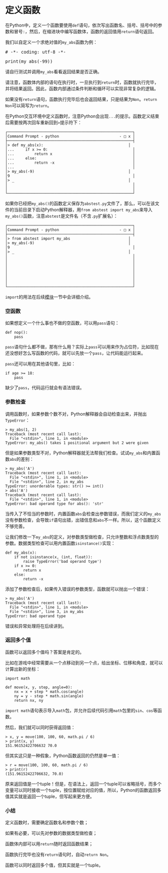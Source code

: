 # 定义函数

在Python中，定义一个函数要使用`def`语句，依次写出函数名、括号、括号中的参数和冒号`:`，然后，在缩进块中编写函数体，函数的返回值用`return`语句返回。


我们以自定义一个求绝对值的`my_abs`函数为例：


<pre id="pre-online-run-code-1"># -*- coding: utf-8 -*-
</pre>

<pre id="post-online-run-code-1">print(my_abs(-99))
</pre>


请自行测试并调用`my_abs`看看返回结果是否正确。


请注意，函数体内部的语句在执行时，一旦执行到`return`时，函数就执行完毕，并将结果返回。因此，函数内部通过条件判断和循环可以实现非常复杂的逻辑。


如果没有`return`语句，函数执行完毕后也会返回结果，只是结果为`Non`。`return Non`可以简写为`return`。


在Python交互环境中定义函数时，注意Python会出现`...`的提示。函数定义结束后需要按两次回车重新回到`>`提示符下：


```ascii
┌────────────────────────────────────────────────────────┐
│Command Prompt - python                           - □ x │
├────────────────────────────────────────────────────────┤
│> def my_abs(x):                                      │
│...     if x >= 0:                                      │
│...         return x                                    │
│...     else:                                           │
│...         return -x                                   │
│...                                                     │
│> my_abs(-9)                                          │
│9                                                       │
│> _                                                   │
│                                                        │
│                                                        │
└────────────────────────────────────────────────────────┘
```


如果你已经把`my_abs()`的函数定义保存为`abstest.py`文件了，那么，可以在该文件的当前目录下启动Python解释器，用`from abstest import my_abs`来导入`my_abs()`函数，注意`abstest`是文件名（不含`.py`扩展名）：


```ascii
┌────────────────────────────────────────────────────────┐
│Command Prompt - python                           - □ x │
├────────────────────────────────────────────────────────┤
│> from abstest import my_abs                          │
│> my_abs(-9)                                          │
│9                                                       │
│> _                                                   │
│                                                        │
│                                                        │
│                                                        │
│                                                        │
│                                                        │
│                                                        │
│                                                        │
└────────────────────────────────────────────────────────┘
```


`import`的用法在后续[模块](https://www.liaoxuefeng.com/wiki/1016959663602400/1017454145014176)一节中会详细介绍。


### 空函数


如果想定义一个什么事也不做的空函数，可以用`pass`语句：


```
def nop():
    pass
```


`pass`语句什么都不做，那有什么用？实际上`pass`可以用来作为占位符，比如现在还没想好怎么写函数的代码，就可以先放一个`pass`，让代码能运行起来。


`pass`还可以用在其他语句里，比如：


```
if age >= 18:
    pass
```


缺少了`pass`，代码运行就会有语法错误。


### 参数检查


调用函数时，如果参数个数不对，Python解释器会自动检查出来，并抛出`TypeError`：


```
> my_abs(1, 2)
Traceback (most recent call last):
  File "<stdin>", line 1, in <module>
TypeError: my_abs() takes 1 positional argument but 2 were given
```


但是如果参数类型不对，Python解释器就无法帮我们检查。试试`my_abs`和内置函数`abs`的差别：


```
> my_abs('A')
Traceback (most recent call last):
  File "<stdin>", line 1, in <module>
  File "<stdin>", line 2, in my_abs
TypeError: unorderable types: str() >= int()
> abs('A')
Traceback (most recent call last):
  File "<stdin>", line 1, in <module>
TypeError: bad operand type for abs(): 'str'
```


当传入了不恰当的参数时，内置函数`abs`会检查出参数错误，而我们定义的`my_abs`没有参数检查，会导致`if`语句出错，出错信息和`abs`不一样。所以，这个函数定义不够完善。


让我们修改一下`my_abs`的定义，对参数类型做检查，只允许整数和浮点数类型的参数。数据类型检查可以用内置函数`isinstance()`实现：


```
def my_abs(x):
    if not isinstance(x, (int, float)):
        raise TypeError('bad operand type')
    if x >= 0:
        return x
    else:
        return -x
```


添加了参数检查后，如果传入错误的参数类型，函数就可以抛出一个错误：


```
> my_abs('A')
Traceback (most recent call last):
  File "<stdin>", line 1, in <module>
  File "<stdin>", line 3, in my_abs
TypeError: bad operand type
```


错误和异常处理将在后续讲到。


### 返回多个值


函数可以返回多个值吗？答案是肯定的。


比如在游戏中经常需要从一个点移动到另一个点，给出坐标、位移和角度，就可以计算出新的坐标：


```
import math

def move(x, y, step, angle=0):
    nx = x + step * math.cos(angle)
    ny = y - step * math.sin(angle)
    return nx, ny
```


`import math`语句表示导入`math`包，并允许后续代码引用`math`包里的`sin`、`cos`等函数。


然后，我们就可以同时获得返回值：


```
> x, y = move(100, 100, 60, math.pi / 6)
> print(x, y)
151.96152422706632 70.0
```


但其实这只是一种假象，Python函数返回的仍然是单一值：


```
> r = move(100, 100, 60, math.pi / 6)
> print(r)
(151.96152422706632, 70.0)
```


原来返回值是一个tuple！但是，在语法上，返回一个tuple可以省略括号，而多个变量可以同时接收一个tuple，按位置赋给对应的值，所以，Python的函数返回多值其实就是返回一个tuple，但写起来更方便。


### 小结


定义函数时，需要确定函数名和参数个数；


如果有必要，可以先对参数的数据类型做检查；


函数体内部可以用`return`随时返回函数结果；


函数执行完毕也没有`return`语句时，自动`return Non`。


函数可以同时返回多个值，但其实就是一个tuple。

